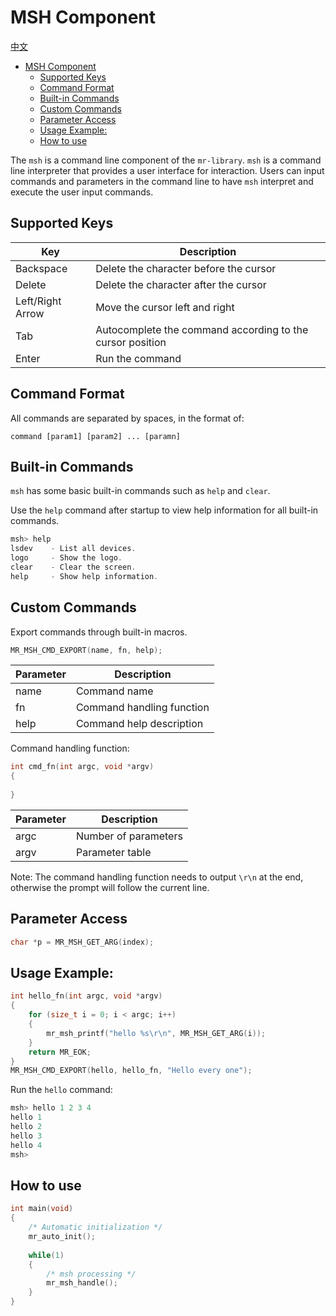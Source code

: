 # MSH Component

[中文](msh.md)

<!-- TOC -->
* [MSH Component](#msh-component)
  * [Supported Keys](#supported-keys)
  * [Command Format](#command-format)
  * [Built-in Commands](#built-in-commands)
  * [Custom Commands](#custom-commands)
  * [Parameter Access](#parameter-access)
  * [Usage Example:](#usage-example)
  * [How to use](#how-to-use)
<!-- TOC -->

The `msh` is a command line component of the `mr-library`. `msh` is a command line interpreter that provides a user
interface for interaction. Users can input commands and parameters in the command line to have `msh` interpret and
execute the user input commands.

## Supported Keys

| Key              | Description                                               |
|------------------|-----------------------------------------------------------|
| Backspace        | Delete the character before the cursor                    | 
| Delete           | Delete the character after the cursor                     |
| Left/Right Arrow | Move the cursor left and right                            |
| Tab              | Autocomplete the command according to the cursor position |
| Enter            | Run the command                                           |

## Command Format

All commands are separated by spaces, in the format of:

`command [param1] [param2] ... [paramn]`

## Built-in Commands

`msh` has some basic built-in commands such as `help` and `clear`.

Use the `help` command after startup to view help information for all built-in commands.

```c
msh> help  
lsdev    - List all devices.
logo     - Show the logo. 
clear    - Clear the screen.
help     - Show help information.
```

## Custom Commands

Export commands through built-in macros.

```c
MR_MSH_CMD_EXPORT(name, fn, help);
```

| Parameter | Description               |
|-----------|---------------------------|
| name      | Command name              |
| fn        | Command handling function |  
| help      | Command help description  |

Command handling function:

```c
int cmd_fn(int argc, void *argv)
{
    
}
```

| Parameter | Description          |
|-----------|----------------------|
| argc      | Number of parameters |
| argv      | Parameter table      |

Note: The command handling function needs to output `\r\n` at the end, otherwise the prompt will follow the current
line.

## Parameter Access

```c
char *p = MR_MSH_GET_ARG(index);
```

## Usage Example:

```c
int hello_fn(int argc, void *argv)
{
    for (size_t i = 0; i < argc; i++)
    {
        mr_msh_printf("hello %s\r\n", MR_MSH_GET_ARG(i));
    }
    return MR_EOK;
}
MR_MSH_CMD_EXPORT(hello, hello_fn, "Hello every one");
```

Run the `hello` command:

```c
msh> hello 1 2 3 4
hello 1
hello 2 
hello 3
hello 4
msh>
```

## How to use

```c
int main(void)
{
    /* Automatic initialization */
    mr_auto_init();
    
    while(1)
    {
        /* msh processing */
        mr_msh_handle();
    }
}
```
